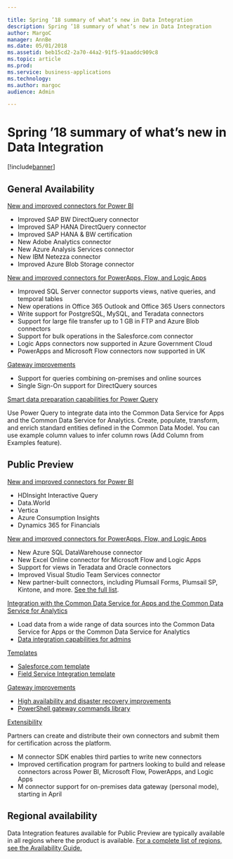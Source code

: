 ```yaml
---

title: Spring ’18 summary of what’s new in Data Integration
description: Spring ’18 summary of what’s new in Data Integration
author: MargoC
manager: AnnBe
ms.date: 05/01/2018
ms.assetid: beb15cd2-2a70-44a2-91f5-91aaddc909c8
ms.topic: article
ms.prod: 
ms.service: business-applications
ms.technology: 
ms.author: margoc
audience: Admin

---
```


# Spring ’18 summary of what’s new in Data Integration

[!include[banner](../../includes/banner.md)]

## General Availability

[New and improved connectors for Power BI](connectors.md#improved-connectors-for-power-bi)
- Improved SAP BW DirectQuery connector
- Improved SAP HANA DirectQuery connector
- Improved SAP HANA & BW certification
- New Adobe Analytics connector
- New Azure Analysis Services connector
- New IBM Netezza connector
- Improved Azure Blob Storage connector

[New and improved connectors for PowerApps, Flow, and Logic Apps](connectors.md#improved-connectors-for-powerapps-flow-and-logic-apps)
- Improved SQL Server connector supports views, native queries, and temporal tables
- New operations in Office 365 Outlook and Office 365 Users connectors
- Write support for PostgreSQL, MySQL, and Teradata connectors
- Support for large file transfer up to 1 GB in FTP and Azure Blob connectors
- Support for bulk operations in the Salesforce.com connector
- Logic Apps connectors now supported in Azure Government Cloud
- PowerApps and Microsoft Flow connectors now supported in UK

[Gateway improvements](gateway/overview.md)
- Support for queries combining on-premises and online sources
- Single Sign-On support for DirectQuery sources

[Smart data preparation capabilities for Power Query](smart-data-preparation-capabilities-add-column-examples.md)

Use Power Query to integrate data into the Common Data Service for Apps and the Common Data Service for Analytics. Create, populate, transform, and enrich standard entities defined in the Common Data Model. You can use example column values to infer column rows (Add Column from Examples feature).

## Public Preview
[New and improved connectors for Power BI](connectors.md#improved-connectors-for-power-bi)
- HDInsight Interactive Query
- Data.World
- Vertica
- Azure Consumption Insights
- Dynamics 365 for Financials

[New and improved connectors for PowerApps, Flow, and Logic Apps](connectors.md#improved-connectors-for-powerapps-flow-and-logic-apps)
- New Azure SQL DataWarehouse connector
- New Excel Online connector for Microsoft Flow and Logic Apps
- Support for views in Teradata and Oracle connectors
- Improved Visual Studio Team Services connector
- New partner-built connectors, including Plumsail Forms, Plumsail SP, Kintone, and more. [See the full list](connectors.md).

[Integration with the Common Data Service for Apps and the Common Data Service for Analytics](integration-cds-apps-cds-analytics.md)
- Load data from a wide range of data sources into the Common Data Service for Apps or the Common Data Service for Analytics
- [Data integration capabilities for admins](data-integration-capabilities-admins.md)

[Templates](templates/overview.md) 
- [Salesforce.com template](templates/salesforce-com-template.md)
- [Field Service Integration template](templates/field-service-integration-template.md)

[Gateway improvements](gateway/overview.md)
- [High availability and disaster recovery improvements](gateway/high-availability-disaster-recovery-improvements.md)
- [PowerShell gateway commands library](gateway/powershell-commands-library-premises-data-gateway.md)

[Extensibility](extensibility.md)

Partners can create and distribute their own connectors and submit them for certification across the platform.

- M connector SDK enables third parties to write new connectors
- Improved certification program for partners looking to build and release connectors across Power BI, Microsoft Flow, PowerApps, and Logic Apps
- M connector support for on-premises data gateway (personal mode), starting in April

## Regional availability

Data Integration features available for Public Preview are typically available in all regions where the product is available. [For a complete list of regions, see the Availability Guide.](https://aka.ms/dynamics_365_international_availability_deck)

